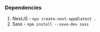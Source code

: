 ### Dependencies

1. NextJS - `npx create-next-app@latest .`
1. Sass - `npm install --save-dev sass`
